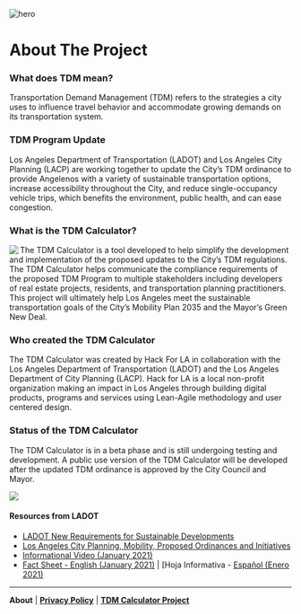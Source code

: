 ![hero](https://user-images.githubusercontent.com/37763229/111244665-8e25f780-85c0-11eb-954b-298f8ffdf248.png)

# About The Project  

### What does TDM mean?
Transportation Demand Management (TDM) refers to the strategies a city uses to influence travel behavior and accommodate growing demands on its transportation system. 

### TDM Program Update
Los Angeles Department of Transportation (LADOT) and Los Angeles City Planning (LACP) are working together to update the City’s TDM ordinance to provide Angelenos with a variety of sustainable transportation options, increase accessibility throughout the City, and reduce single-occupancy vehicle trips, which benefits the environment, public health, and can ease congestion.

### What is the TDM Calculator?
<img align="left" src="https://user-images.githubusercontent.com/37763229/111245630-2d97ba00-85c2-11eb-8c1b-b65cd3122fce.png">
The TDM Calculator is a tool developed to help simplify the development and implementation of the proposed updates to the City’s TDM regulations. The TDM Calculator helps communicate the compliance requirements of the proposed TDM Program to multiple stakeholders including developers of real estate projects, residents, and transportation planning practitioners. This project will ultimately help Los Angeles meet the sustainable transportation goals of the City’s Mobility Plan 2035 and the Mayor’s Green New Deal.

### Who created the TDM Calculator
The TDM Calculator was created by Hack For LA in collaboration with the Los Angeles Department of Transportation (LADOT) and the Los Angeles Department of City Planning (LACP). Hack for LA is a local non-profit organization making an impact in Los Angeles through building digital products, programs and services using Lean-Agile methodology and user centered design.

### Status of the TDM Calculator
The TDM Calculator is in a beta phase and is still undergoing testing and development. A public use version of the TDM Calculator will be developed after the updated TDM ordinance is approved by the City Council and Mayor.

<img align="center" src="https://user-images.githubusercontent.com/37763229/111245921-a6971180-85c2-11eb-82c7-21ea43ad825f.png">

#### Resources from LADOT
- [LADOT New Requirements for Sustainable Developments](https://ladot.lacity.org/businesses/development-review#new-requirements-for-sustainable-developments)
- [Los Angeles City Planning, Mobility, Proposed Ordinances and Initiatives](https://planning.lacity.org/plans-policies/initiatives-policies/mobility) 
- [Informational Video (January 2021)](https://www.youtube.com/watch?v=mAxseCqySuM)
- [Fact Sheet - English (January 2021)](https://planning.lacity.org/odocument/d7e3780b-3155-44a4-98cf-0fd673a6612b/TDM-FactSheet_English.pdf) | [Hoja Informativa - [Español (Enero 2021)](https://planning.lacity.org/odocument/9dae2614-5b29-4dce-8b8d-9060f6900386/TDM-FactSheet_Spanish.pdf)

---


**About**  |  [**Privacy Policy**](privacy-policy.md) |  [**TDM Calculator Project**](https://www.hackforla.org/projects/tdm-calculator)
